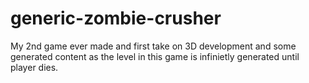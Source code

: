 # generic-zombie-crusher
 
My 2nd game ever made and first take on 3D development and some generated content as the level in this game is infinietly generated until player dies.
